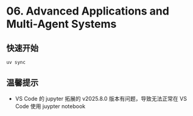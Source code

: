 # 06. Advanced Applications and Multi-Agent Systems

## 快速开始
```bash
uv sync
```

## 温馨提示
- VS Code 的 jupyter 拓展的 v2025.8.0 版本有问题，导致无法正常在 VS Code 使用 juypter notebook
